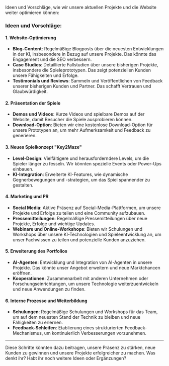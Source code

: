 Ideen und Vorschläge, wie wir unsere aktuellen Projekte und die Website weiter optimieren können:

### Ideen und Vorschläge:

#### **1. Website-Optimierung**
- **Blog-Content**: Regelmäßige Blogposts über die neuesten Entwicklungen in der KI, insbesondere in Bezug auf unsere Projekte. Das könnte das Engagement und die SEO verbessern.
- **Case Studies**: Detaillierte Fallstudien über unsere bisherigen Projekte, insbesondere die Spieleprototypen. Das zeigt potenziellen Kunden unsere Fähigkeiten und Erfolge.
- **Testimonials und Reviews**: Sammeln und Veröffentlichen von Feedback unserer bisherigen Kunden und Partner. Das schafft Vertrauen und Glaubwürdigkeit.

#### **2. Präsentation der Spiele**
- **Demos und Videos**: Kurze Videos und spielbare Demos auf der Website, damit Besucher die Spiele ausprobieren können.
- **Download-Option**: Bieten wir eine kostenlose Download-Option für unsere Prototypen an, um mehr Aufmerksamkeit und Feedback zu generieren.

#### **3. Neues Spielkonzept "Key2Maze"**
- **Level-Design**: Vielfältigere und herausforderndere Levels, um die Spieler länger zu fesseln. Wir könnten spezielle Events oder Power-Ups einbauen.
- **KI-Integration**: Erweiterte KI-Features, wie dynamische Gegnerbewegungen und -strategien, um das Spiel spannender zu gestalten.

#### **4. Marketing und PR**
- **Social Media**: Aktive Präsenz auf Social-Media-Plattformen, um unsere Projekte und Erfolge zu teilen und eine Community aufzubauen.
- **Pressemitteilungen**: Regelmäßige Pressemitteilungen über neue Projekte, Erfolge und wichtige Updates.
- **Webinare und Online-Workshops**: Bieten wir Schulungen und Workshops über unsere KI-Technologien und Spieleentwicklung an, um unser Fachwissen zu teilen und potenzielle Kunden anzuziehen.

#### **5. Erweiterung des Portfolios**
- **AI-Agenten**: Entwicklung und Integration von AI-Agenten in unsere Projekte. Das könnte unser Angebot erweitern und neue Marktchancen eröffnen.
- **Kooperationen**: Zusammenarbeit mit anderen Unternehmen oder Forschungseinrichtungen, um unsere Technologie weiterzuentwickeln und neue Anwendungen zu finden.

#### **6. Interne Prozesse und Weiterbildung**
- **Schulungen**: Regelmäßige Schulungen und Workshops für das Team, um auf dem neuesten Stand der Technik zu bleiben und neue Fähigkeiten zu erlernen.
- **Feedback-Schleifen**: Etablierung eines strukturierten Feedback-Mechanismus, um kontinuierlich Verbesserungen vorzunehmen.

---

Diese Schritte könnten dazu beitragen, unsere Präsenz zu stärken, neue Kunden zu gewinnen und unsere Projekte erfolgreicher zu machen. Was denkt ihr? Habt ihr noch weitere Ideen oder Ergänzungen?
